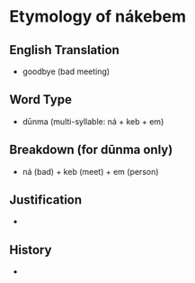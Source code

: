 # Etymology of nákebem

## English Translation
- goodbye (bad meeting)

## Word Type
- dūnma (multi-syllable: ná + keb + em)

## Breakdown (for dūnma only)
- ná (bad) + keb (meet) + em (person)

## Justification
- 

## History
- 
